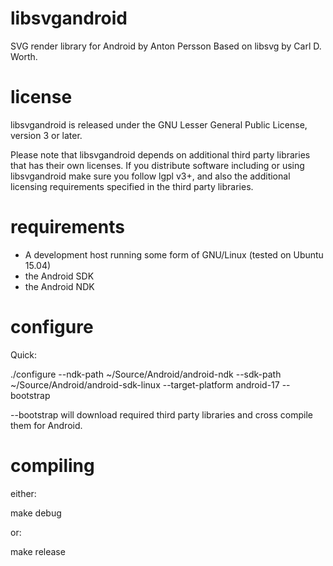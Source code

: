 # libsvgandroid
SVG render library for Android by Anton Persson
Based on libsvg by Carl D. Worth.

# license
libsvgandroid is released under the GNU Lesser General Public License, version 3 or later.

Please note that libsvgandroid depends on additional third party libraries that has
their own licenses. If you distribute software including or using libsvgandroid make
sure you follow lgpl v3+, and also the additional licensing requirements specified in
the third party libraries.

# requirements

 * A development host running some form of GNU/Linux (tested on Ubuntu 15.04)
 * the Android SDK
 * the Android NDK

# configure

Quick:

./configure --ndk-path ~/Source/Android/android-ndk --sdk-path ~/Source/Android/android-sdk-linux --target-platform android-17 --bootstrap

--bootstrap will download required third party libraries and cross compile them for Android.

# compiling

either:

make debug

or:

make release
